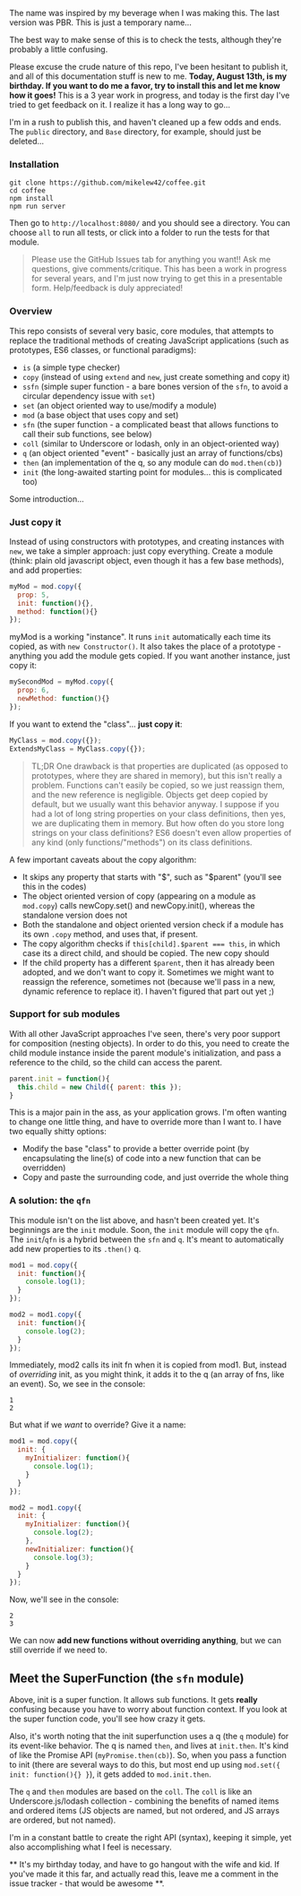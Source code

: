 The name was inspired by my beverage when I was making this.  The last version was PBR.  This is just a temporary name...

The best way to make sense of this is to check the tests, although they're probably a little confusing.

Please excuse the crude nature of this repo, I've been hesitant to publish it, and all of this documentation stuff is new to me.  **Today, August 13th, is my birthday.  If you want to do me a favor, try to install this and let me know how it goes!**  This is a 3 year work in progress, and today is the first day I've tried to get feedback on it.  I realize it has a long way to go...

I'm in a rush to publish this, and haven't cleaned up a few odds and ends.  The `public` directory, and `Base` directory, for example, should just be deleted...

### Installation

```
git clone https://github.com/mikelew42/coffee.git
cd coffee
npm install
npm run server
```

Then go to `http://localhost:8080/` and you should see a directory.  You can choose `all` to run all tests, or click into a folder to run the tests for that module.

>Please use the GitHub Issues tab for anything you want!! Ask me questions, give comments/critique.  This has been a work in progress for several years, and I'm just now trying to get this in a presentable form.  Help/feedback is duly appreciated!

### Overview

This repo consists of several very basic, core modules, that attempts to replace the traditional methods of creating JavaScript applications (such as prototypes, ES6 classes, or functional paradigms):

- `is` (a simple type checker)
- `copy` (instead of using `extend` and `new`, just create something and copy it)
- `ssfn` (simple super function - a bare bones version of the `sfn`, to avoid a circular dependency issue with `set`)
- `set` (an object oriented way to use/modify a module)
- `mod` (a base object that uses copy and set)
- `sfn` (the super function - a complicated beast that allows functions to call their sub functions, see below)
- `coll` (similar to Underscore or lodash, only in an object-oriented way)
- `q` (an object oriented "event" - basically just an array of functions/cbs)
- `then` (an implementation of the q, so any module can do `mod.then(cb)`)
- `init` (the long-awaited starting point for modules... this is complicated too)

Some introduction...

### Just copy it

Instead of using constructors with prototypes, and creating instances with `new`, we take a simpler approach:  just copy everything.  Create a module (think: plain old javascript object, even though it has a few base methods), and add properties:

```javascript
myMod = mod.copy({
  prop: 5,
  init: function(){},
  method: function(){}
});
```

myMod is a working "instance".  It runs `init` automatically each time its copied, as with `new Constructor()`.  It also takes the place of a prototype - anything you add the module gets copied.  If you want another instance, just copy it:

```javascript
mySecondMod = myMod.copy({
  prop: 6,
  newMethod: function(){}
});
```

If you want to extend the "class"... **just copy it**:

```javascript
MyClass = mod.copy({});
ExtendsMyClass = MyClass.copy({});
```

> TL;DR One drawback is that properties are duplicated (as opposed to prototypes, where they are shared in memory), but this isn't really a problem.  Functions can't easily be copied, so we just reassign them, and the new reference is negligible.  Objects get deep copied by default, but we usually want this behavior anyway.  I suppose if you had a lot of long string properties on your class definitions, then yes, we are duplicating them in memory.  But how often do you store long strings on your class definitions?  ES6 doesn't even allow properties of any kind (only functions/"methods") on its class definitions.

A few important caveats about the copy algorithm:
- It skips any property that starts with "$", such as "$parent" (you'll see this in the codes)
- The object oriented version of copy (appearing on a module as `mod.copy`) calls newCopy.set() and newCopy.init(), whereas the standalone version does not
- Both the standalone and object oriented version check if a module has its own `.copy` method, and uses that, if present.
- The copy algorithm checks if `this[child].$parent === this`, in which case its a direct child, and should be copied.  The new copy should 
- If the child property has a different `$parent`, then it has already been adopted, and we don't want to copy it.  Sometimes we might want to reassign the reference, sometimes not (because we'll pass in a new, dynamic reference to replace it).  I haven't figured that part out yet ;)


### Support for sub modules

With all other JavaScript approaches I've seen, there's very poor support for composition (nesting objects).  In order to do this, you need to create the child module instance inside the parent module's initialization, and pass a reference to the child, so the child can access the parent.

```javascript
parent.init = function(){
  this.child = new Child({ parent: this });
}
```

This is a major pain in the ass, as your application grows.  I'm often wanting to change one little thing, and have to override more than I want to.  I have two equally shitty options:

- Modify the base "class" to provide a better override point (by encapsulating the line(s) of code into a new function that can be overridden)
- Copy and paste the surrounding code, and just override the whole thing

### A solution:  the `qfn`

This module isn't on the list above, and hasn't been created yet.  It's beginnings are the `init` module.  Soon, the `init` module will copy the `qfn`.  The `init`/`qfn` is a hybrid between the `sfn` and `q`.  It's meant to automatically add new properties to its `.then()` q.

```javascript
mod1 = mod.copy({
  init: function(){
    console.log(1);
  }
});

mod2 = mod1.copy({
  init: function(){
    console.log(2);
  }
});
```

Immediately, mod2 calls its init fn when it is copied from mod1.  But, instead of *overriding* init, as you might think, it adds it to the q (an array of fns, like an event).  So, we see in the console:

```
1
2
```

But what if we *want* to override?  Give it a name:

```javascript
mod1 = mod.copy({
  init: {
    myInitializer: function(){
      console.log(1);
    }
  }
});

mod2 = mod1.copy({
  init: {
    myInitializer: function(){
      console.log(2);
    },
    newInitializer: function(){
      console.log(3);
    }
  }
});
```

Now, we'll see in the console:

```
2
3
```

We can now **add new functions without overriding anything**, but we can still override if we need to.

## Meet the SuperFunction (the `sfn` module)

Above, init is a super function.  It allows sub functions.  It gets **really** confusing because you have to worry about function context.  If you look at the super function code, you'll see how crazy it gets.

Also, it's worth noting that the init superfunction uses a q (the `q` module) for its event-like behavior.  The q is named `then`, and lives at `init.then`.  It's kind of like the Promise API (`myPromise.then(cb)`).  So, when you pass a function to init (there are several ways to do this, but most end up using `mod.set({ init: function(){} }`), it gets added to `mod.init.then`.

The `q` and `then` modules are based on the `coll`.  The `coll` is like an Underscore.js/lodash collection - combining the benefits of named items and ordered items (JS objects are named, but not ordered, and JS arrays are ordered, but not named).

I'm in a constant battle to create the right API (syntax), keeping it simple, yet also accomplishing what I feel is necessary.



** It's my birthday today, and have to go hangout with the wife and kid.  If you've made it this far, and actually read this, leave me a comment in the issue tracker - that would be awesome **.
